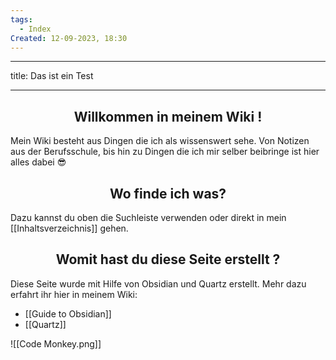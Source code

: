 ```yaml
---
tags:
  - Index
Created: 12-09-2023, 18:30
---
```

---
title: Das ist ein Test

---

<h2 align="center"> Willkommen in meinem Wiki ! </h2>

Mein Wiki besteht aus Dingen die ich als wissenswert sehe. Von Notizen aus der Berufsschule, bis hin zu Dingen die ich mir selber beibringe ist hier alles dabei 😎

<h2 align="center"> Wo finde ich was?</h2> 

Dazu kannst du oben die Suchleiste verwenden oder direkt in mein [[Inhaltsverzeichnis]] gehen.

<h2 align="center"> Womit hast du diese Seite erstellt ? </h2>
Diese Seite wurde mit Hilfe von Obsidian und Quartz erstellt. Mehr dazu erfahrt ihr hier in meinem Wiki:

- [[Guide to Obsidian]]
- [[Quartz]]


![[Code Monkey.png]]
